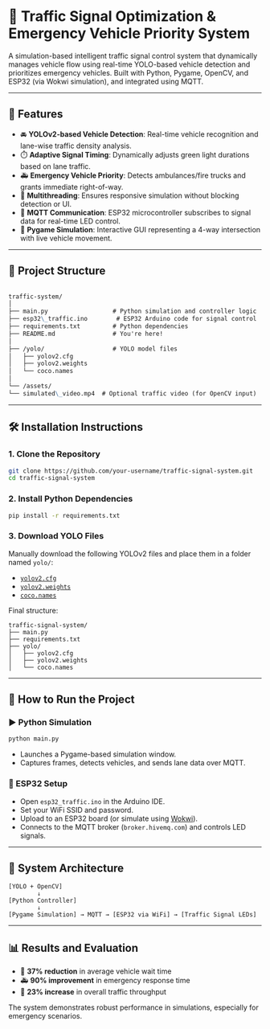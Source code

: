 
# 🚦 Traffic Signal Optimization & Emergency Vehicle Priority System

A simulation-based intelligent traffic signal control system that dynamically manages vehicle flow using real-time YOLO-based vehicle detection and prioritizes emergency vehicles. Built with Python, Pygame, OpenCV, and ESP32 (via Wokwi simulation), and integrated using MQTT.

---

## 📌 Features

- 🚘 **YOLOv2-based Vehicle Detection**: Real-time vehicle recognition and lane-wise traffic density analysis.
- ⏱️ **Adaptive Signal Timing**: Dynamically adjusts green light durations based on lane traffic.
- 🚑 **Emergency Vehicle Priority**: Detects ambulances/fire trucks and grants immediate right-of-way.
- 🧵 **Multithreading**: Ensures responsive simulation without blocking detection or UI.
- 📡 **MQTT Communication**: ESP32 microcontroller subscribes to signal data for real-time LED control.
- 🔁 **Pygame Simulation**: Interactive GUI representing a 4-way intersection with live vehicle movement.

---

## 📁 Project Structure

```markdown

traffic-system/
│
├── main.py                  # Python simulation and controller logic
├── esp32\_traffic.ino        # ESP32 Arduino code for signal control
├── requirements.txt         # Python dependencies
├── README.md                # You're here!
│
├── /yolo/                   # YOLO model files
│   ├── yolov2.cfg
│   ├── yolov2.weights
│   └── coco.names
│
└── /assets/
└── simulated\_video.mp4  # Optional traffic video (for OpenCV input)

````

---

## 🛠️ Installation Instructions

### 1. **Clone the Repository**
```bash
git clone https://github.com/your-username/traffic-signal-system.git
cd traffic-signal-system
````

### 2. **Install Python Dependencies**

```bash
pip install -r requirements.txt
```

### 3. **Download YOLO Files**

Manually download the following YOLOv2 files and place them in a folder named `yolo/`:

* [`yolov2.cfg`](https://github.com/pjreddie/darknet/blob/master/cfg/yolov2.cfg)
* [`yolov2.weights`](https://pjreddie.com/media/files/yolov2.weights)
* [`coco.names`](https://github.com/pjreddie/darknet/blob/master/data/coco.names)

Final structure:

```
traffic-signal-system/
├── main.py
├── requirements.txt
├── yolo/
│   ├── yolov2.cfg
│   ├── yolov2.weights
│   └── coco.names
```

---

## 🚀 How to Run the Project

### ▶️ Python Simulation

```bash
python main.py
```

* Launches a Pygame-based simulation window.
* Captures frames, detects vehicles, and sends lane data over MQTT.

### 🔌 ESP32 Setup

* Open `esp32_traffic.ino` in the Arduino IDE.
* Set your WiFi SSID and password.
* Upload to an ESP32 board (or simulate using [Wokwi](https://wokwi.com/)).
* Connects to the MQTT broker (`broker.hivemq.com`) and controls LED signals.

---

## 🧠 System Architecture

```
[YOLO + OpenCV]
        ↓
[Python Controller]
        ↓
[Pygame Simulation] → MQTT → [ESP32 via WiFi] → [Traffic Signal LEDs]
```

---

## 📊 Results and Evaluation

* 🚦 **37% reduction** in average vehicle wait time
* 🚑 **90% improvement** in emergency response time
* 🚗 **23% increase** in overall traffic throughput

The system demonstrates robust performance in simulations, especially for emergency scenarios.

